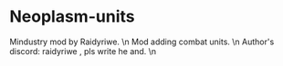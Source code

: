 # Neoplasm-units
Mindustry mod by Raidyriwe. \n
Mod adding combat units. \n
Author's discord: raidyriwe , pls write he and. \n
